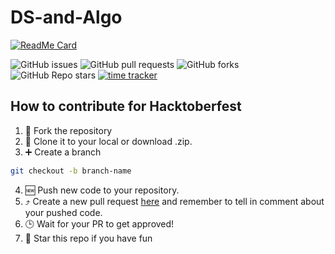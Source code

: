 # DS-and-Algo

[![ReadMe Card](https://github-readme-stats.vercel.app/api/pin/?username=chauhannaman98&repo=DS-and-Algo&theme=react)](https://github.com/chauhannaman98/DS-and-Algo)

![GitHub issues](https://img.shields.io/github/issues/chauhannaman98/DS-and-Algo) ![GitHub pull requests](https://img.shields.io/github/issues-pr/chauhannaman98/DS-and-Algo) ![GitHub forks](https://img.shields.io/github/forks/chauhannaman98/DS-and-Algo) ![GitHub Repo stars](https://img.shields.io/github/stars/chauhannaman98/DS-and-Algo) [![time tracker](https://wakatime.com/badge/github/chauhannaman98/DS-and-Algo.svg)](https://wakatime.com/badge/github/chauhannaman98/DS-and-Algo)

## How to contribute for Hacktoberfest
1. :fork_and_knife: Fork the repository
2. :dancers: Clone it to your local or download .zip.
3. :heavy_plus_sign: Create a branch
```bash
git checkout -b branch-name
```
4. :new: Push new code to your repository.
5. :arrow_heading_up: Create a new pull request [here](https://github.com/chauhannaman98/DS-and-Algo/compare) and remember to tell in comment about your pushed code.
6. :clock3: Wait for your PR to get approved!
7. :star2: Star this repo if you have fun
